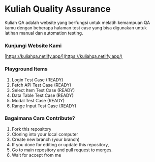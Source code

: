 # Kuliah Quality Assurance

Kuliah QA adalah website yang berfungsi untuk melatih kemampuan QA kamu dengan beberapa halaman test case yang bisa digunakan untuk latihan manual dan automation testing.

### Kunjungi Website Kami
[https://kuliahqa.netlify.app/](https://kuliahqa.netlify.app/)

### Playground Items

1. Login Test Case (READY)
2. Fetch API Test Case (READY)
3. Select Item Test Case (READY)
4. Data Table Test Case (READY)
5. Modal Test Case (READY)
6. Range Input Test Case (READY)

### Bagaimana Cara Contribute?

1. Fork this repository
2. Cloning into your local computer
3. Create new branch (your branch)
4. If you done for editing or update this repository,
5. Go to main repository and pull request to merges.
6. Wait for accept from me 